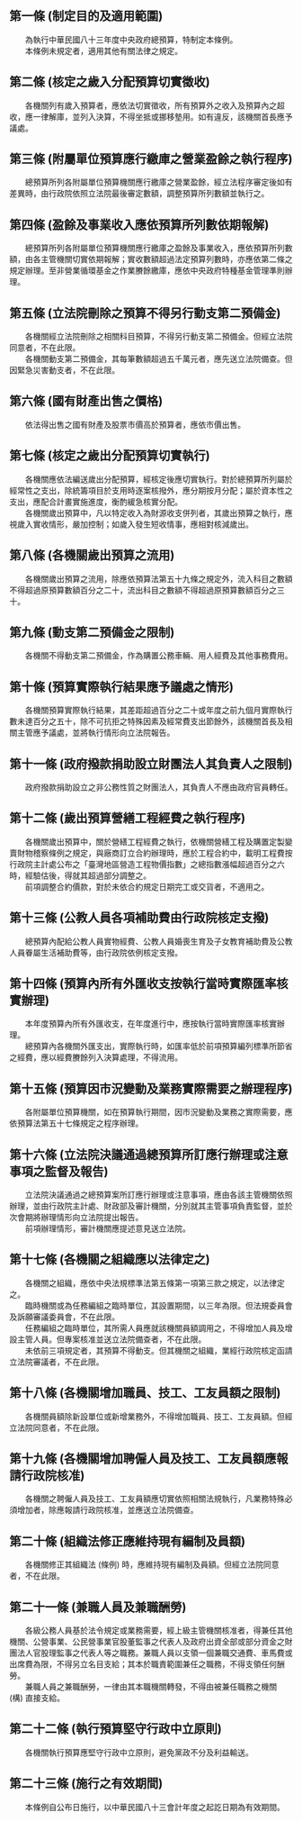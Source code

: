 第一條 (制定目的及適用範圍)
---------------------------
　　為執行中華民國八十三年度中央政府總預算，特制定本條例。  
　　本條例未規定者，適用其他有關法律之規定。  


第二條 (核定之歲入分配預算切實徵收)
-----------------------------------
　　各機關列有歲入預算者，應依法切實徵收，所有預算外之收入及預算內之超收，應一律解庫，並列入決算，不得坐抵或挪移墊用。如有違反，該機關首長應予議處。  


第三條 (附屬單位預算應行繳庫之營業盈餘之執行程序)
-------------------------------------------------
　　總預算所列各附屬單位預算機關應行繳庫之營業盈餘，經立法程序審定後如有差異時，由行政院依照立法院最後審定數額，調整預算所列數額並執行之。  


第四條 (盈餘及事業收入應依預算所列數依期報解)
---------------------------------------------
　　總預算所列各附屬單位預算機關應行繳庫之盈餘及事業收入，應依預算所列數額，由各主管機關切實依期報解；實收數額超過法定預算列數時，亦應依第二條之規定辦理。至非營業循環基金之作業賸餘繳庫，應依中央政府特種基金管理準則辦理。  


第五條 (立法院刪除之預算不得另行動支第二預備金)
-----------------------------------------------
　　各機關經立法院刪除之相關科目預算，不得另行動支第二預備金。但經立法院同意者，不在此限。  
　　各機關動支第二預備金，其每筆數額超過五千萬元者，應先送立法院備查。但因緊急災害動支者，不在此限。  


第六條 (國有財產出售之價格)
---------------------------
　　依法得出售之國有財產及股票市價高於預算者，應依市價出售。  


第七條 (核定之歲出分配預算切實執行)
-----------------------------------
　　各機關應依法編送歲出分配預算，經核定後應切實執行。對於總預算所列屬於經常性之支出，除統籌項目於支用時逐案核撥外，應分期按月分配；屬於資本性之支出，應配合計畫實施進度，衡酌緩急核實分配。  
　　各機關歲出預算中，凡以特定收入為財源收支併列者，其歲出預算之執行，應視歲入實收情形，嚴加控制；如歲入發生短收情事，應相對核減歲出。  


第八條 (各機關歲出預算之流用)
-----------------------------
　　各機關歲出預算之流用，除應依預算法第五十九條之規定外，流入科目之數額不得超過原預算數額百分之二十，流出科目之數額不得超過原預算數額百分之三十。  


第九條 (動支第二預備金之限制)
-----------------------------
　　各機關不得動支第二預備金，作為購置公務車輛、用人經費及其他事務費用。  


第十條 (預算實際執行結果應予議處之情形)
---------------------------------------
　　各機關預算實際執行結果，其差距超過百分之二十或年度之前九個月實際執行數未達百分之五十，除不可抗拒之特殊因素及經常費支出節餘外，該機關首長及相關主管應予議處，並將執行情形向立法院報告。  


第十一條 (政府撥款捐助設立財團法人其負責人之限制)
-------------------------------------------------
　　政府撥款捐助設立之非公務性質之財團法人，其負責人不應由政府官員轉任。  


第十二條 (歲出預算營繕工程經費之執行程序)
-----------------------------------------
　　各機關歲出預算中，關於營繕工程經費之執行，依機關營繕工程及購置定製變賣財物稽察條例之規定，與廠商訂立合約辦理時，應於工程合約中，載明工程費按行政院主計處公布之「臺灣地區營造工程物價指數」之總指數漲幅超過百分之六時，經驗估後，得就其超過部分調整之。  
　　前項調整合約價款，對於未依合約規定日期完工或交貨者，不適用之。  


第十三條 (公教人員各項補助費由行政院核定支撥)
---------------------------------------------
　　總預算內配給公教人員實物經費、公教人員婚喪生育及子女教育補助費及公教人員眷屬生活補助費等，由行政院依例核定支撥。  


第十四條 (預算內所有外匯收支按執行當時實際匯率核實辦理)
-------------------------------------------------------
　　本年度預算內所有外匯收支，在年度進行中，應按執行當時實際匯率核實辦理。  
　　總預算內各機關外匯支出，實際執行時，如匯率低於前項預算編列標準所節省之經費，應以經費賸餘列入決算處理，不得流用。  


第十五條 (預算因市況變動及業務實際需要之辦理程序)
-------------------------------------------------
　　各附屬單位預算機關，如在預算執行期間，因市況變動及業務之實際需要，應依預算法第五十七條規定之程序辦理。  


第十六條 (立法院決議通過總預算所訂應行辦理或注意事項之監督及報告)
-----------------------------------------------------------------
　　立法院決議通過之總預算案所訂應行辦理或注意事項，應由各該主管機關依照辦理，並由行政院主計處、財政部及審計機關，分別就其主管事項負責監督，並於次會期將辦理情形向立法院提出報告。  
　　前項辦理情形，審計機關應提述意見送立法院。  


第十七條 (各機關之組織應以法律定之)
-----------------------------------
　　各機關之組織，應依中央法規標準法第五條第一項第三款之規定，以法律定之。  
　　臨時機關或為任務編組之臨時單位，其設置期間，以三年為限。但法規委員會及訴願審議委員會，不在此限。  
　　任務編組之臨時單位，其所需人員應就該機關員額調用之，不得增加人員及增設主管人員。但專案核准並送立法院備查者，不在此限。  
　　未依前三項規定者，其預算不得動支。但其機關之組織，業經行政院核定函請立法院審議者，不在此限。  


第十八條 (各機關增加職員、技工、工友員額之限制)
-----------------------------------------------
　　各機關員額除新設單位或新增業務外，不得增加職員、技工、工友員額。但經立法院同意者，不在此限。  


第十九條 (各機關增加聘僱人員及技工、工友員額應報請行政院核准)
-------------------------------------------------------------
　　各機關之聘僱人員及技工、工友員額應切實依照相關法規執行，凡業務特殊必須增加者，除應報請行政院核准，並應送立法院備查。  


第二十條 (組織法修正應維持現有編制及員額)
-----------------------------------------
　　各機關修正其組織法 (條例) 時，應維持現有編制及員額。但經立法院同意者，不在此限。  


第二十一條 (兼職人員及兼職酬勞)
-------------------------------
　　各級公務人員基於法令規定或業務需要，經上級主管機關核准者，得兼任其他機關、公營事業、公民營事業官股董監事之代表人及政府出資全部或部分資金之財團法人官股理監事之代表人等之職務。兼職人員以支領一個兼職交通費、車馬費或出席費為限，不得另立名目支給；其本於職責範圍兼任之職務，不得支領任何酬勞。  
　　兼職人員之兼職酬勞，一律由其本職機關轉發，不得由被兼任職務之機關 (構) 直接支給。  


第二十二條 (執行預算堅守行政中立原則)
-------------------------------------
　　各機關執行預算應堅守行政中立原則，避免黨政不分及利益輸送。  


第二十三條 (施行之有效期間)
---------------------------
　　本條例自公布日施行，以中華民國八十三會計年度之起訖日期為有效期間。